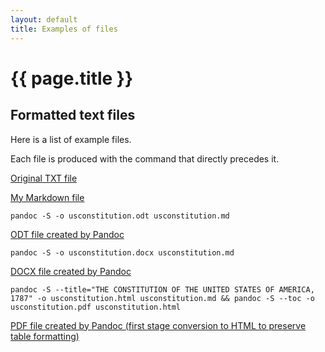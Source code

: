 ```yaml
---
layout: default
title: Examples of files
---
```


# {{ page.title }}

## Formatted text files

Here is a list of example files. 

Each file is produced with the command that directly precedes it.

<a href="{{ base.url}}/refsheets/examples/usconstitution.txt" target="_blank">Original TXT file</a>

<a href="{{ base.url}}/refsheets/examples/usconstitution.md" target="_blank">My Markdown file</a>

`pandoc -S -o usconstitution.odt usconstitution.md`

<a href="{{ base.url}}/refsheets/examples/usconstitution.odt" target="_blank">ODT file created by Pandoc</a>

`pandoc -S -o usconstitution.docx usconstitution.md`

<a href="{{ base.url}}/refsheets/examples/usconstitution.docx" target="_blank">DOCX file created by Pandoc</a>

```
pandoc -S --title="THE CONSTITUTION OF THE UNITED STATES OF AMERICA, 1787" -o usconstitution.html usconstitution.md && pandoc -S --toc -o usconstitution.pdf usconstitution.html
```
<a href="{{ base.url}}/refsheets/examples/usconstitution.pdf" target="_blank">PDF file created by Pandoc (first stage conversion to HTML to preserve table formatting)</a>